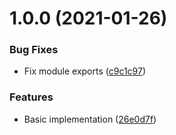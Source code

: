 # 1.0.0 (2021-01-26)


### Bug Fixes

* Fix module exports ([c9c1c97](https://github.com/Rapsssito/udp-json/commit/c9c1c975a2477f235cab958839f87630754d1279))


### Features

* Basic implementation ([26e0d7f](https://github.com/Rapsssito/udp-json/commit/26e0d7f00fcde062e8459eb0eaf0da7e40d5e66f))
